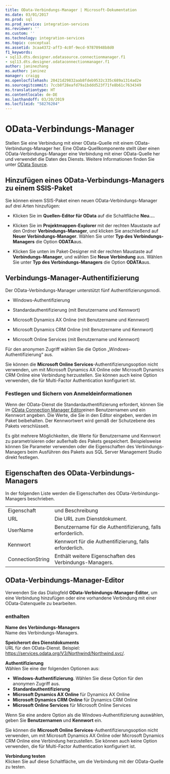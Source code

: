 ```yaml
---
title: OData-Verbindungs-Manager | Microsoft-Dokumentation
ms.date: 03/01/2017
ms.prod: sql
ms.prod_service: integration-services
ms.reviewer: ''
ms.custom: ''
ms.technology: integration-services
ms.topic: conceptual
ms.assetid: 3caa4372-aff3-4c0f-9ecd-97870948b8d0
f1_keywords:
- sql13.dts.designer.odatasource.connectionmanager.f1
- sql13.dts.designer.odataconnectionmanager.f1
author: janinezhang
ms.author: janinez
manager: craigg
ms.openlocfilehash: 20421d29832aab8fdeb9532c335c689a1314ad2e
ms.sourcegitcommit: 7ccb8f28eafd79a1bddd523f71fe8b61c7634349
ms.translationtype: HT
ms.contentlocale: de-DE
ms.lasthandoff: 03/20/2019
ms.locfileid: "58276204"
---
```

# <a name="odata-connection-manager"></a>OData-Verbindungs-Manager
 Stellen Sie eine Verbindung mit einer OData-Quelle mit einem OData-Verbindungs-Manager her. Eine OData-Quellkomponente stellt über einen OData-Verbindungs-Manager eine Verbindung mit einer OData-Quelle her und verwendet die Daten des Diensts. Weitere Informationen finden Sie unter [OData Source](../../integration-services/data-flow/odata-source.md).  
  
## <a name="adding-an-odata-connection-manager-to-an-ssis-package"></a>Hinzufügen eines OData-Verbindungs-Managers zu einem SSIS-Paket  
 Sie können einem SSIS-Paket einen neuen OData-Verbindungs-Manager auf drei Arten hinzufügen:  
  
-   Klicken Sie im **Quellen-Editor für OData** auf die Schaltfläche **Neu...**.  
  
-   Klicken Sie im **Projektmappen-Explorer** mit der rechten Maustaste auf den Ordner **Verbindungs-Manager**, und klicken Sie anschließend auf **Neuer Verbindungs-Manager**. Wählen Sie unter **Typ des Verbindungs-Managers** die Option **ODATA**aus.  
  
-   Klicken Sie unten im Paket-Designer mit der rechten Maustaste auf **Verbindungs-Manager**, und wählen Sie **Neue Verbindung** aus. Wählen Sie unter **Typ des Verbindungs-Managers** die Option **ODATA**aus.  
  
## <a name="connection-manager-authentication"></a>Verbindungs-Manager-Authentifizierung  
 Der OData-Verbindungs-Manager unterstützt fünf Authentifizierungsmodi.  
  
-   Windows-Authentifizierung  
  
-   Standardauthentifizierung (mit Benutzername und Kennwort)  

-   Microsoft Dynamics AX Online (mit Benutzername und Kennwort)
  
-   Microsoft Dynamics CRM Online (mit Benutzername und Kennwort)
  
-   Microsoft Online Services (mit Benutzername und Kennwort)  
  
Für den anonymen Zugriff wählen Sie die Option „Windows-Authentifizierung“ aus.  

Sie können die **Microsoft Online Services**-Authentifizierungsoption nicht verwenden, um mit Microsoft Dynamics AX Online oder Microsoft Dynamics CRM Online eine Verbindung herzustellen. Sie können auch keine Option verwenden, die für Multi-Factor Authentication konfiguriert ist.
  
### <a name="specifying-and-securing-credentials"></a>Festlegen und Sichern von Anmeldeinformationen  
 Wenn der OData-Dienst die Standardauthentifizierung erfordert, können Sie im [OData Connection Manager Editor](../../integration-services/connection-manager/odata-connection-manager-editor.md)einen Benutzernamen und ein Kennwort angeben. Die Werte, die Sie in den Editor eingeben, werden im Paket beibehalten. Der Kennwortwert wird gemäß der Schutzebene des Pakets verschlüsselt.  
  
 Es gibt mehrere Möglichkeiten, die Werte für Benutzername und Kennwort zu parametrisieren oder außerhalb des Pakets gespeichert. Beispielsweise können Sie Parameter verwenden oder die Eigenschaften des Verbindungs-Managers beim Ausführen des Pakets aus SQL Server Management Studio direkt festlegen.  
  
## <a name="odata-connection-manager-properties"></a>Eigenschaften des OData-Verbindungs-Managers  
 In der folgenden Liste werden die Eigenschaften des OData-Verbindungs-Managers beschrieben.  
  
|||  
|-|-|  
|Eigenschaft|und Beschreibung|  
|URL|Die URL zum Dienstdokument.|  
|UserName|Benutzername für die Authentifizierung, falls erforderlich.|  
|Kennwort|Kennwort für die Authentifizierung, falls erforderlich.|  
|ConnectionString|Enthält weitere Eigenschaften des Verbindungs-Managers.|  
  
## <a name="odata-connection-manager-editor"></a>OData-Verbindungs-Manager-Editor
  Verwenden Sie das Dialogfeld **OData-Verbindungs-Manager-Editor**, um eine Verbindung hinzufügen oder eine vorhandene Verbindung mit einer OData-Datenquelle zu bearbeiten.  
  
### <a name="options"></a>enthalten  
 **Name des Verbindungs-Managers**  
 Name des Verbindungs-Managers.  
  
 **Speicherort des Dienstdokuments**  
 URL für den OData-Dienst. Beispiel: https://services.odata.org/V3/Northwind/Northwind.svc/.  
  
 **Authentifizierung**  
Wählen Sie eine der folgenden Optionen aus:
-   **Windows-Authentifizierung**. Wählen Sie diese Option für den anonymen Zugriff aus.
-   **Standardauthentifizierung** 
-   **Microsoft Dynamics AX Online** für Dynamics AX Online
-   **Microsoft Dynamics CRM Online** für Dynamics CRM Online
-   **Microsoft Online Services** für Microsoft Online Services

Wenn Sie eine andere Option als die Windows-Authentifizierung auswählen, geben Sie **Benutzernamen** und **Kennwort** ein. 

Sie können die **Microsoft Online Services**-Authentifizierungsoption nicht verwenden, um mit Microsoft Dynamics AX Online oder Microsoft Dynamics CRM Online eine Verbindung herzustellen. Sie können auch keine Option verwenden, die für Multi-Factor Authentication konfiguriert ist.

 **Verbindung testen**  
 Klicken Sie auf diese Schaltfläche, um die Verbindung mit der OData-Quelle zu testen.  
